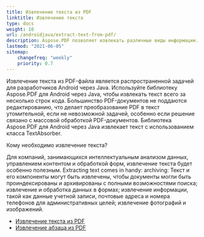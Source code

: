 ```yaml
---
title: Извлечение текста из PDF 
linktitle: Извлечение текста 
type: docs
weight: 10
url: /androidjava/extract-text-from-pdf/
description: Aspose.PDF позволяет извлекать различные виды информации. Этот раздел содержит статьи об извлечении текста из PDF-документов с использованием Aspose.PDF для Android через Java.
lastmod: "2021-06-05"
sitemap:
    changefreq: "weekly"
    priority: 0.7
---
```


Извлечение текста из PDF-файла является распространенной задачей для разработчиков Android через Java. Используйте библиотеку Aspose.PDF для Android через Java, чтобы извлекать текст всего за несколько строк кода. Большинство PDF-документов не поддаются редактированию, что делает преобразование PDF в текст утомительной, если не невозможной задачей, особенно если решение связано с массовой обработкой PDF-документов. Библиотека Aspose.PDF для Android через Java извлекает текст с использованием класса TextAbsorber. 

Кому необходимо извлечение текста?

Для компаний, занимающихся интеллектуальным анализом данных, управлением контентом и обработкой форм, извлечение текста будет особенно полезным.
 Extracting text comes in handy: archiving: Текст и его компоненты могут быть извлечены, чтобы документы могли быть проиндексированы и архивированы с полными возможностями поиска; извлечение и обработка данных в формах; извлечение информации, такой как данные учетной записи, почтовые адреса и номера телефонов для административных целей; извлечение фотографий и изображений.

- [Извлечение текста из PDF](/pdf/androidjava/extract-text-from-all-pdf/)
- [Извлечение абзаца из PDF](/pdf/androidjava/extract-paragraph-from-pdf/)